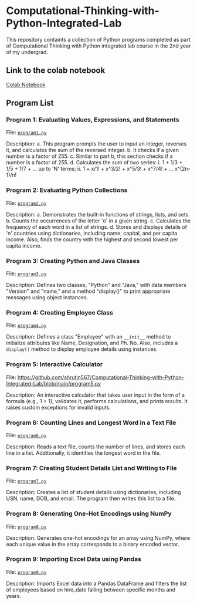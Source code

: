 # Computational-Thinking-with-Python-Integrated-Lab
This repository containts a collection of Python programs completed as part of Computational Thinking with Python integrated lab course in the 2nd year of my undergrad.

## Link to the colab notebook
[Colab Notebook](ctpy_integrated_lab.ipynb)

## Program List

### Program 1: Evaluating Values, Expressions, and Statements

File: [`program1.py`](https://github.com/shrutin567/Computational-Thinking-with-Python-Integrated-Lab/blob/main/program1.py)

Description:
a. This program prompts the user to input an integer, reverses it, and calculates the sum of the reversed integer.
b. It checks if a given number is a factor of 255.
c. Similar to part b, this section checks if a number is a factor of 255.
d. Calculates the sum of two series: i. 1 + 1/3 + 1/5 + 1/7 + ... up to 'N' terms; ii. 1 + x/1! + x^3/2! + x^5/3! + x^7/4! + ... x^(2n-1)/n!

### Program 2: Evaluating Python Collections

File: [`program2.py`](https://github.com/shrutin567/Computational-Thinking-with-Python-Integrated-Lab/blob/main/program2.py)

Description:
a. Demonstrates the built-in functions of strings, lists, and sets.
b. Counts the occurrences of the letter 'o' in a given string.
c. Calculates the frequency of each word in a list of strings.
d. Stores and displays details of 'n' countries using dictionaries, including name, capital, and per capita income. Also, finds the country with the highest and second lowest per capita income.

### Program 3: Creating Python and Java Classes

File: [`program3.py`](https://github.com/shrutin567/Computational-Thinking-with-Python-Integrated-Lab/blob/main/program3.py)

Description:
Defines two classes, "Python" and "Java," with data members "Version" and "name," and a method "display()" to print appropriate messages using object instances.

### Program 4: Creating Employee Class

File: [`program4.py`](https://github.com/shrutin567/Computational-Thinking-with-Python-Integrated-Lab/blob/main/program4.py)

Description:
Defines a class "Employee" with an `__init__` method to initialize attributes like Name, Designation, and Ph. No. Also, includes a `display()` method to display employee details using instances.

### Program 5: Interactive Calculator

File: https://github.com/shrutin567/Computational-Thinking-with-Python-Integrated-Lab/blob/main/program5.py

Description:
An interactive calculator that takes user input in the form of a formula (e.g., 1 + 1), validates it, performs calculations, and prints results. It raises custom exceptions for invalid inputs.

### Program 6: Counting Lines and Longest Word in a Text File

File: [`program6.py`](https://github.com/shrutin567/Computational-Thinking-with-Python-Integrated-Lab/blob/main/program6.py)

Description:
Reads a text file, counts the number of lines, and stores each line in a list. Additionally, it identifies the longest word in the file.

### Program 7: Creating Student Details List and Writing to File

File: [`program7.py`](https://github.com/shrutin567/Computational-Thinking-with-Python-Integrated-Lab/blob/main/program7.py)

Description:
Creates a list of student details using dictionaries, including USN, name, DOB, and email. The program then writes this list to a file.

### Program 8: Generating One-Hot Encodings using NumPy

File: [`program8.py`](https://github.com/shrutin567/Computational-Thinking-with-Python-Integrated-Lab/blob/main/program8.py)

Description:
Generates one-hot encodings for an array using NumPy, where each unique value in the array corresponds to a binary encoded vector.

### Program 9: Importing Excel Data using Pandas

File: [`program9.py`](https://github.com/shrutin567/Computational-Thinking-with-Python-Integrated-Lab/blob/main/program9.py)

Description:
Imports Excel data into a Pandas DataFrame and filters the list of employees based on hire_date falling between specific months and years.
